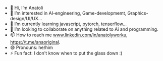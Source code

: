 - 👋 Hi, I’m Anatoli
- 👀 I’m interested in AI-engineering, Game-developmemt, Graphics-design/UI/UX...
- 🌱 I’m currently learning javascript, pytorch, tenserflow...
- 💞️ I’m looking to collaborate on anything related to Ai and programming.
- 📫 How to reach me www.linkedin.com/in/anatolyworku, https://t.me/anaoriginal.
- 😄 Pronouns: he/him
- ⚡ Fun fact: I don't know when to put the glass down :)

<!---
anaoriginal/anaoriginal is a ✨ special ✨ repository because its `README.md` (this file) appears on your GitHub profile.
You can click the Preview link to take a look at your changes.
--->
